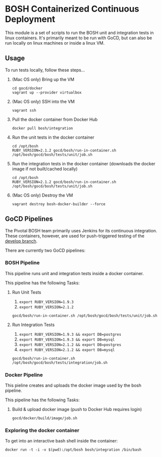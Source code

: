 # BOSH Containerized Continuous Deployment

This module is a set of scripts to run the BOSH unit and integration tests in linux containers. It's primarily meant to be run with GoCD, but can also be run locally on linux machines or inside a linux VM.


## Usage

To run tests locally, follow these steps...

1. (Mac OS only) Bring up the VM
    
    ```
    cd gocd/docker
    vagrant up --provider virtualbox
    ```

2. (Mac OS only) SSH into the VM
    
    ```
    vagrant ssh
    ```

3. Pull the docker container from Docker Hub
    
    ```
    docker pull bosh/integration
    ```

4. Run the unit tests in the docker container
    
    ```
    cd /opt/bosh
    RUBY_VERSION=2.1.2 gocd/bosh/run-in-container.sh /opt/bosh/gocd/bosh/tests/unit/job.sh
    ```

5. Run the integration tests in the docker container (downloads the docker image if not built/cached locally)
    
    ```
    cd /opt/bosh
    RUBY_VERSION=2.1.2 gocd/bosh/run-in-container.sh /opt/bosh/gocd/bosh/tests/unit/job.sh
    ```

6. (Mac OS only) Destroy the VM
    
    ```
    vagrant destroy bosh-docker-builder --force
    ```


## GoCD Pipelines

The Pivotal BOSH team primarily uses Jenkins for its continuous integration. These containers, however, are used for push-triggered testing of the [develop branch](https://github.com/cloudfoundry/bosh/tree/develop).

There are currently two GoCD pipelines:

### BOSH Pipeline

This pipeline runs unit and integration tests inside a docker container.

This pipeline has the following Tasks:

1. Run Unit Tests
    1. `export RUBY_VERSION=1.9.3`
    2. `export RUBY_VERSION=2.1.2`
    
    ```
    gocd/bosh/run-in-container.sh /opt/bosh/gocd/bosh/tests/unit/job.sh
    ```

2. Run Integration Tests
    1. `export RUBY_VERSION=1.9.3 && export DB=postgres`
    2. `export RUBY_VERSION=1.9.3 && export DB=mysql`
    3. `export RUBY_VERSION=2.1.2 && export DB=postgres`
    4. `export RUBY_VERSION=2.1.2 && export DB=mysql`
    
    ```
    gocd/bosh/run-in-container.sh /opt/bosh/gocd/bosh/tests/integration/job.sh
    ```

### Docker Pipeline

This pieline creates and uploads the docker image used by the bosh pipeline.

This pipeline has the following Tasks:

1. Build & upload docker image (push to Docker Hub requires login)
    
    ```
    gocd/docker/build/image/job.sh
    ```

### Exploring the docker container

To get into an interactive bash shell inside the container:
```
docker run -t -i -v $(pwd):/opt/bosh bosh/integration /bin/bash
```
